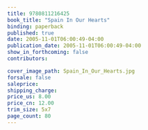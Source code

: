 ```yaml
---
title: 9780811216425
book_title: "Spain In Our Hearts"
binding: paperback
published: true
date: 2005-11-01T06:00:49-04:00
publication_date: 2005-11-01T06:00:49-04:00
show_in_forthcoming: false
contributors:

cover_image_path: Spain_In_Our_Hearts.jpg
forsale: false
saleprice:
shipping_charge:
price_us: 8.00
price_cn: 12.00
trim_size: 5x7
page_count: 80
---
```


